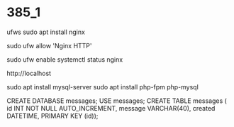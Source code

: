 # 385_1


ufws
sudo apt install nginx

sudo ufw allow 'Nginx HTTP'

sudo ufw enable
systemctl status nginx

http://localhost

sudo apt install mysql-server
sudo apt install php-fpm php-mysql



CREATE DATABASE messages;
USE messages;
CREATE TABLE messages ( id INT NOT NULL AUTO_INCREMENT, message VARCHAR(40), created DATETIME, PRIMARY KEY (id));
